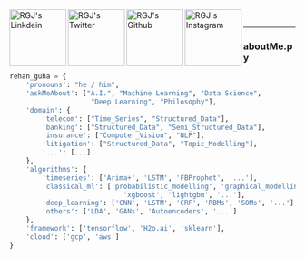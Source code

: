 <a href="https://www.linkedin.com/in/rehanguha/">
  <img align="left" alt="RGJ's Linkdein" width="100px" src="https://img.shields.io/badge/Linkedin-0A66C2?style=for-the-badge&logo=Linkedin&logoColor=white" />
</a>
<a href="https://twitter.com/rehan_guha">
  <img align="left" alt="RGJ's Twitter" width="100px" src="https://img.shields.io/badge/Twitter-1DA1F2?style=for-the-badge&logo=Twitter&logoColor=white" />
</a>
<a href="https://github.com/rehanguha">
  <img align="left" alt="RGJ's Github" width="100px" src="https://img.shields.io/badge/Github-181717?style=for-the-badge&logo=Github&logoColor=white" />
</a>
<a href="https://www.instagram.com/rehan.guha/">
  <img align="left" alt="RGJ's Instagram" width="100px" src="https://img.shields.io/badge/Instagram-E4405F?style=for-the-badge&logo=instagram&logoColor=white" />
</a>


<br>
<hr/>

### aboutMe.py

```python
rehan_guha = {
    'pronouns': "he / him",
    'askMeAbout': ["A.I.", "Machine Learning", "Data Science", 
                    "Deep Learning", "Philosophy"],
    'domain': {
        'telecom': ["Time_Series", "Structured_Data"],
        'banking': ["Structured_Data", "Semi_Structured_Data"],
        'insurance': ["Computer_Vision", "NLP"],
        'litigation': ["Structured_Data", "Topic_Modelling"],
        '...': [...]
    },
    'algorithms': {
        'timeseries': ['Arima+', 'LSTM', 'FBProphet', '...'],
        'classical_ml': ['probabilistic_modelling', 'graphical_modelling', 
                            'xgboost', 'lightgbm', '...'],
        'deep_learning': ['CNN', 'LSTM', 'CRF', 'RBMs', 'SOMs', '...'],
        'others': ['LDA', 'GANs', 'Autoencoders', '...']
    },
    'framework': ['tensorflow', 'H2o.ai', 'sklearn'],
    'cloud': ['gcp', 'aws']
}
```
<!---
<br>

<p><img align="left" src="https://github-readme-stats.vercel.app/api?username=rehanguha&bg_color=1,e96443,904e99&title_color=fff&text_color=fff&show_icons=true" /></p>
<p><img align="center" src="https://github-readme-streak-stats.herokuapp.com?user=rehanguha&theme=flag-india&hide_border=true&date_format=M%20j%5B%2C%20Y%5D" /></p>
---!>
